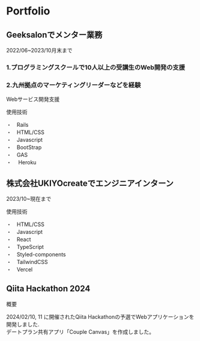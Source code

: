 # Portfolio  

## Geeksalonでメンター業務
2022/06~2023/10月末まで　<br>
  ### 1.プログラミングスクールで10人以上の受講生のWeb開発の支援
  ### 2.九州拠点のマーケティングリーダーなどを経験

  
<p>Webサービス開発支援<p>
 
 <p>使用技術<p>
        ・　Rails<br>
        ・　HTML/CSS<br>
        ・　Javascript<br>
        ・　BootStrap<br>
        ・　GAS<br>
        ・　 Heroku<br>
        

## 株式会社UKIYOcreateでエンジニアインターン
2023/10~現在まで<br>

<p>使用技術<p>
        ・　HTML/CSS<br>
        ・　Javascript<br>
        ・　React<br>
        ・　TypeScript<br>
        ・　Styled-components<br>
        ・　TailwindCSS<br>
        ・　Vercel<br>

## Qiita Hackathon 2024
<p>概要</p>
 2024/02/10, 11 に開催されたQiita Hackathonの予選でWebアプリケーションを開発しました. <br>
 デートプラン共有アプリ「Couple Canvas」を作成しました。<br>
        

   
